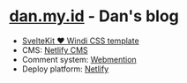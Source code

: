 # [dan.my.id](https://dan.my.id) - Dan's blog

- [SvelteKit ❤️ Windi CSS template](https://github.com/dansvel/sveltekit-windi)
- CMS: [Netlify CMS](https://www.netlifycms.org/)
- Comment system: [Webmention](https://dan.my.id/catatan/6-komentar-blog-statis-dengan-webmention)
- Deploy platform: [Netlify](https://netlify.com/)
